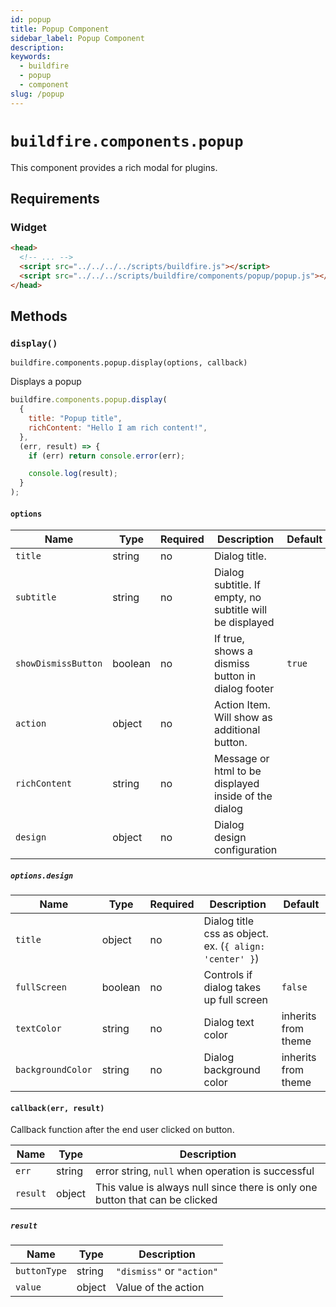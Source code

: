 ```yaml
---
id: popup
title: Popup Component
sidebar_label: Popup Component
description:
keywords:
  - buildfire
  - popup
  - component
slug: /popup
---
```


# `buildfire.components.popup`

This component provides a rich modal for plugins.

## Requirements

### Widget

```html
<head>
  <!-- ... -->
  <script src="../../../../scripts/buildfire.js"></script>
  <script src="../../../scripts/buildfire/components/popup/popup.js"></script>
</head>
```

## Methods

### `display()`

`buildfire.components.popup.display(options, callback)`

Displays a popup

```javascript
buildfire.components.popup.display(
  {
    title: "Popup title",
    richContent: "Hello I am rich content!",
  },
  (err, result) => {
    if (err) return console.error(err);

    console.log(result);
  }
);
```

#### `options`

| Name                | Type    | Required | Description                                              | Default |
| ------------------- | ------- | -------- | -------------------------------------------------------- | ------- |
| `title`             | string  | no       | Dialog title.                                            |         |
| `subtitle`          | string  | no       | Dialog subtitle. If empty, no subtitle will be displayed |
| `showDismissButton` | boolean | no       | If true, shows a dismiss button in dialog footer         | `true`  |
| `action`            | object  | no       | Action Item. Will show as additional button.             |
| `richContent`       | string  | no       | Message or html to be displayed inside of the dialog     |
| `design`            | object  | no       | Dialog design configuration                              |

##### `options.design`

| Name              | Type    | Required | Description                                             | Default             |
| ----------------- | ------- | -------- | ------------------------------------------------------- | ------------------- |
| `title`           | object  | no       | Dialog title css as object. ex. (`{ align: 'center' }`) |                     |
| `fullScreen`      | boolean | no       | Controls if dialog takes up full screen                 | `false`             |
| `textColor`       | string  | no       | Dialog text color                                       | inherits from theme |
| `backgroundColor` | string  | no       | Dialog background color                                 | inherits from theme |

#### `callback(err, result)`

Callback function after the end user clicked on button.

| Name     | Type   | Description                                                                  |
| -------- | ------ | ---------------------------------------------------------------------------- |
| `err`    | string | error string, `null` when operation is successful                            |
| `result` | object | This value is always null since there is only one button that can be clicked |

##### `result`

| Name         | Type   | Description               |
| ------------ | ------ | ------------------------- |
| `buttonType` | string | `"dismiss"` or `"action"` |
| `value`      | object | Value of the action       |
